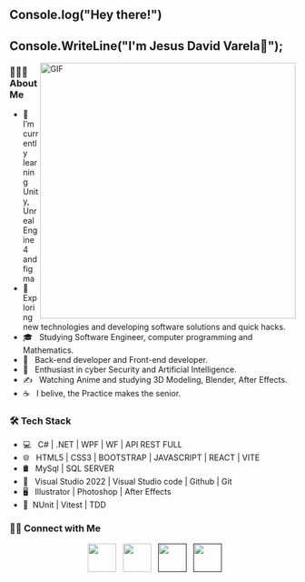 <h2> Console.log("Hey there!")</h2>
<h2>Console.WriteLine("I'm Jesus David Varela👾");</h2>
<img align="right" alt="GIF" src="https://user-images.githubusercontent.com/119714274/213307663-f1bde1f6-22a0-4ad5-9aa2-afe80c1493e8.jpg" width="450"/>

<h3> 👨🏻‍💻 About Me </h3>

- 🔭 &nbsp; I’m currently learning Unity, Unreal Engine 4 and figma
- 🤔 &nbsp; Exploring new technologies and developing software solutions and quick hacks.
- 🎓 &nbsp; Studying Software Engineer, computer programming and Mathematics.
- 💼 &nbsp; Back-end developer and Front-end developer.
- 🌱 &nbsp; Enthusiast in cyber Security and Artificial Intelligence.
- ✍️ &nbsp; Watching Anime and studying 3D Modeling, Blender, After Effects.
- ☕ &nbsp; I belive, the Practice makes the senior. 

<h3>🛠 Tech Stack</h3>

- 💻 &nbsp;  C# | .NET | WPF | WF | API REST FULL  
- 🌐 &nbsp; HTML5 | CSS3 | BOOTSTRAP | JAVASCRIPT | REACT | VITE 
- 🛢 &nbsp; MySql | SQL SERVER 
- 🔧 &nbsp; Visual Studio 2022 |  Visual Studio code | Github | Git 
- 🖥 &nbsp; Illustrator | Photoshop | After Effects
- 🧪&nbsp; NUnit | Vitest | TDD

<h3> 🤝🏻 Connect with Me </h3>

<p align="center">
<!--Linkedin-->
&nbsp; <a href="https://www.linkedin.com/in/jesus-david-varela-melendez-34866a259/" target="_blank" rel="noopener noreferrer"><img src="https://user-images.githubusercontent.com/119714274/213312967-e9db81de-b043-4037-8ab7-a6bc08f57963.png" width="50" /></a>
<!--Gmail-->
&nbsp; <a href="mailto:jesusvarela288@gmail.com" target="_blank" rel="noopener noreferrer"><img src="https://user-images.githubusercontent.com/119714274/213312176-f96b37fd-e623-42ff-9f70-3f6d9467bd61.png"  width="50" /></a>
<!--Website-->
&nbsp; <a href="" target="_blank" rel="noopener noreferrer"><img src="https://user-images.githubusercontent.com/119714274/213312086-53531233-024a-4ae7-b1aa-cde34327e421.png"  width="50" /></a>
<!--RESUME-->
&nbsp; <a href="" target="_blank" rel="noopener noreferrer"><img src="https://user-images.githubusercontent.com/119714274/213315150-aa8da831-c26a-491f-9f0e-2aeb6a34dce8.png"  width="50" /></a>
</p>
